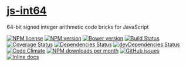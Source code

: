 [js-int64](http://aureooms.github.io/js-int64)
==

64-bit signed integer arithmetic code bricks for JavaScript

[![NPM license](http://img.shields.io/npm/l/aureooms-js-int64.svg?style=flat)](https://raw.githubusercontent.com/aureooms/js-int64/master/LICENSE)
[![NPM version](http://img.shields.io/npm/v/aureooms-js-int64.svg?style=flat)](https://www.npmjs.org/package/aureooms-js-int64)
[![Bower version](http://img.shields.io/bower/v/aureooms-js-int64.svg?style=flat)](http://bower.io/search/?q=aureooms-js-int64)
[![Build Status](http://img.shields.io/travis/aureooms/js-int64.svg?style=flat)](https://travis-ci.org/aureooms/js-int64)
[![Coverage Status](http://img.shields.io/coveralls/aureooms/js-int64.svg?style=flat)](https://coveralls.io/r/aureooms/js-int64)
[![Dependencies Status](http://img.shields.io/david/aureooms/js-int64.svg?style=flat)](https://david-dm.org/aureooms/js-int64#info=dependencies)
[![devDependencies Status](http://img.shields.io/david/dev/aureooms/js-int64.svg?style=flat)](https://david-dm.org/aureooms/js-int64#info=devDependencies)
[![Code Climate](http://img.shields.io/codeclimate/github/aureooms/js-int64.svg?style=flat)](https://codeclimate.com/github/aureooms/js-int64)
[![NPM downloads per month](http://img.shields.io/npm/dm/aureooms-js-int64.svg?style=flat)](https://www.npmjs.org/package/aureooms-js-int64)
[![GitHub issues](http://img.shields.io/github/issues/aureooms/js-int64.svg?style=flat)](https://github.com/aureooms/js-int64/issues)
[![Inline docs](http://inch-ci.org/github/aureooms/js-int64.svg?branch=master&style=shields)](http://inch-ci.org/github/aureooms/js-int64)
